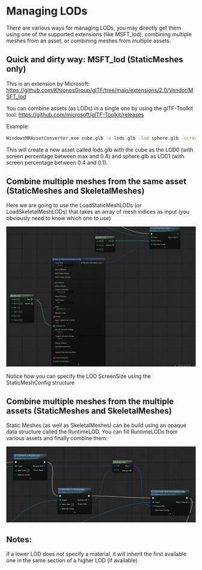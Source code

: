 # Managing LODs

There are various ways for managing LODs, you may directly get them using one of the supported extensions (like MSFT_lod), combining multiple meshes from an asset, or combining meshes from multiple assets.

## Quick and dirty way: MSFT_lod (StaticMeshes only)

This is an extension by Microsoft: https://github.com/KhronosGroup/glTF/tree/main/extensions/2.0/Vendor/MSFT_lod

You can combine assets (as LODs) in a single one by using the glTF-Toolkit tool: https://github.com/microsoft/glTF-Toolkit/releases

Example:

```sh
WindowsMRAssetConverter.exe cube.glb -o lods.glb -lod sphere.glb -screen-coverage 0.4 0.1
```

This will create a new asset called lods.glb with the cube as the LOD0 (with screen percentage between max and 0.4) and sphere.glb as LOD1 (with screen percentage between 0.4 and 0.1).

## Combine multiple meshes from the same asset (StaticMeshes and SkeletalMeshes)

Here we are going to use the LoadStaticMeshLODs (or LoadSkeletalMeshLODs) that takes an array of mesh indices as input (you obviously need to know which one to use)

![LoadStaticMeshLODs](Docs/Assets/LoadStaticMeshLODs.png?raw=true "LoadStaticMeshLODs")

Notice how you can specify the LOD ScreenSize using the StaticMeshConfig structure

## Combine multiple meshes from the multiple assets (StaticMeshes and SkeletalMeshes)

Static Meshes (as well as SkeletalMeshes) can be build using an opaque data structure called the RuntimeLOD. You can fill RuntimeLODs from various assets and finally combine them:

![RuntimeLODs](Docs/Assets/RuntimeLODs.png?raw=true "RuntimeLODs")

## Notes:

if a lower LOD does not specify a material, it will inherit the first available one in the same section of a higher LOD (if available)
